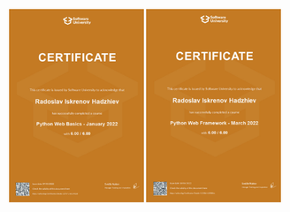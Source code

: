 <div align="center" display="flex">
     <img src="./certificates/python/03.web-basics.jpeg" alt="Python_basics" width="244" height="350">
     <img src="./certificates/python/04.web-framework.jpeg" alt="Python_basics" width="244" height="350">
</div>
